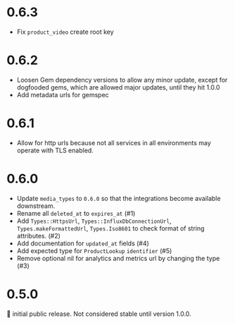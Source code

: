 # 0.6.3

- Fix `product_video` create root key

# 0.6.2

- Loosen Gem dependency versions to allow any minor update, except for dogfooded gems, which are allowed major updates, until they hit 1.0.0
- Add metadata urls for gemspec

# 0.6.1

- Allow for http urls because not all services in all environments may operate with TLS enabled.

# 0.6.0

- Update `media_types` to `0.6.0` so that the integrations become available downstream.
- Rename all `deleted_at` to `expires_at` (#1)
- Add `Types::HttpsUrl`, `Types::InfluxDbConnectionUrl`, `Types.makeFormattedUrl`, `Types.Iso8601` to check format of string attributes. (#2)
- Add documentation for `updated_at` fields (#4)
- Add expected type for `ProductLookup` `identifier` (#5)
- Remove optional nil for analytics and metrics url by changing the type (#3)

# 0.5.0

:baby: initial public release. Not considered stable until version 1.0.0.
